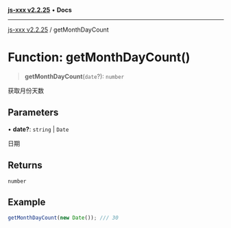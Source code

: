 [**js-xxx v2.2.25**](../README.md) • **Docs**

***

[js-xxx v2.2.25](../README.md) / getMonthDayCount

# Function: getMonthDayCount()

> **getMonthDayCount**(`date`?): `number`

获取月份天数

## Parameters

• **date?**: `string` \| `Date`

日期

## Returns

`number`

## Example

```ts
getMonthDayCount(new Date()); /// 30
```
